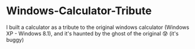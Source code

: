 # Windows-Calculator-Tribute
I built a calculator as a tribute to the original windows calculator (Windows XP - Windows 8.1), and it's haunted by the ghost of the original 😰 (it's buggy)

